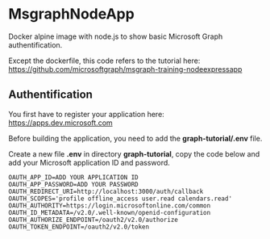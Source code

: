 # MsgraphNodeApp
Docker alpine image with node.js to show basic Microsoft Graph authentification.

Except the dockerfile, this code refers to the tutorial here: https://github.com/microsoftgraph/msgraph-training-nodeexpressapp

## Authentification

You first have to register your application here: https://apps.dev.microsoft.com

Before building the application, you need to add the **graph-tutorial/.env** file.   

Create a new file **.env** in directory **graph-tutorial**, copy the code below and add your Microsoft application ID and password.

```
OAUTH_APP_ID=ADD YOUR APPLICATION ID
OAUTH_APP_PASSWORD=ADD YOUR PASSWORD
OAUTH_REDIRECT_URI=http://localhost:3000/auth/callback
OAUTH_SCOPES='profile offline_access user.read calendars.read'
OAUTH_AUTHORITY=https://login.microsoftonline.com/common
OAUTH_ID_METADATA=/v2.0/.well-known/openid-configuration
OAUTH_AUTHORIZE_ENDPOINT=/oauth2/v2.0/authorize
OAUTH_TOKEN_ENDPOINT=/oauth2/v2.0/token
```


